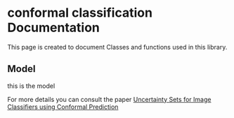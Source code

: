 # conformal classification Documentation
This page is created to document Classes and functions used in this library.

## Model 
this is the model

For more details you can consult the paper [Uncertainty Sets for Image Classifiers using Conformal Prediction](https://arxiv.org/abs/2009.14193)
